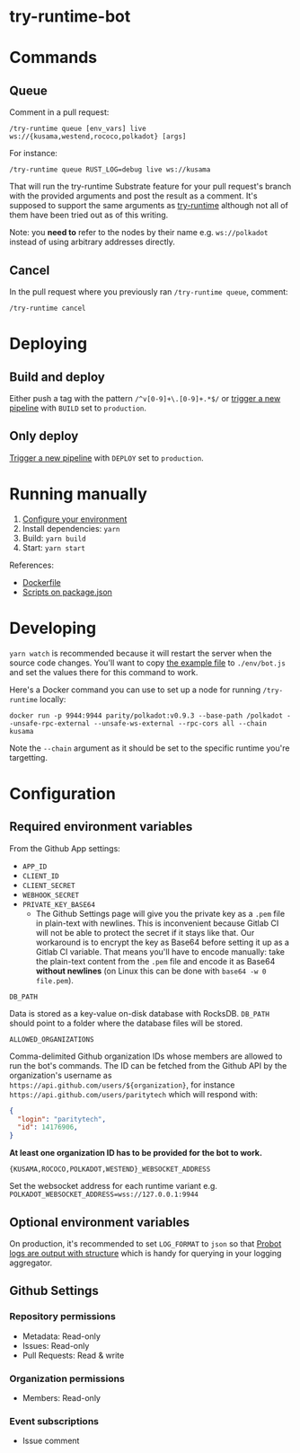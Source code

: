 # try-runtime-bot

# Commands

## Queue

Comment in a pull request:

`/try-runtime queue [env_vars] live ws://{kusama,westend,rococo,polkadot} [args]`

For instance:

`/try-runtime queue RUST_LOG=debug live ws://kusama`

That will run the try-runtime Substrate feature for your pull request's branch
with the provided arguments and post the result as a comment. It's supposed to
support the same arguments as
[try-runtime](https://github.com/paritytech/substrate/blob/master/utils/frame/try-runtime/cli/src/lib.rs)
although not all of them have been tried out as of this writing.

Note: you **need to** refer to the nodes by their name e.g. `ws://polkadot`
instead of using arbitrary addresses directly.

## Cancel

In the pull request where you previously ran `/try-runtime queue`, comment:

`/try-runtime cancel`

# Deploying

## Build and deploy

Either push a tag with the pattern `/^v[0-9]+\.[0-9]+.*$/` or
[trigger a new pipeline](https://gitlab.parity.io/parity/opstooling/try-runtime-bot/-/pipelines/new)
with `BUILD` set to `production`.

## Only deploy

[Trigger a new pipeline](https://gitlab.parity.io/parity/opstooling/try-runtime-bot/-/pipelines/new)
with `DEPLOY` set to `production`.

# Running manually

1. [Configure your environment](https://github.com/paritytech/try-runtime-bot#configuration)
2. Install dependencies: `yarn`
3. Build: `yarn build`
4. Start: `yarn start`

References:

- [Dockerfile](https://github.com/paritytech/try-runtime-bot/blob/master/Dockerfile)
- [Scripts on package.json](https://github.com/paritytech/try-runtime-bot/blob/master/package.json)

# Developing

`yarn watch` is recommended because it will restart the server when the source
code changes. You'll want to copy [the example file](./env/bot.example.js) to
`./env/bot.js` and set the values there for this command to work.

Here's a Docker command you can use to set up a node for running `/try-runtime`
locally:

`docker run -p 9944:9944 parity/polkadot:v0.9.3 --base-path /polkadot --unsafe-rpc-external --unsafe-ws-external --rpc-cors all --chain kusama`

Note the `--chain` argument as it should be set to the specific runtime you're
targetting.

# Configuration

## Required environment variables

From the Github App settings:
  - `APP_ID`
  - `CLIENT_ID`
  - `CLIENT_SECRET`
  - `WEBHOOK_SECRET`
  - `PRIVATE_KEY_BASE64`
    - The Github Settings page will give you the private key as a `.pem` file
      in plain-text with newlines. This is inconvenient because Gitlab CI will
      not be able to protect the secret if it stays like that. Our workaround is
      to encrypt the key as Base64 before setting it up as a Gitlab CI
      variable. That means you'll have to encode manually: take the plain-text
      content from the `.pem` file and encode it as Base64 **without newlines**
      (on Linux this can be done with `base64 -w 0 file.pem`).

`DB_PATH`

Data is stored as a key-value on-disk database with RocksDB. `DB_PATH` should
point to a folder where the database files will be stored.

`ALLOWED_ORGANIZATIONS`

Comma-delimited Github organization IDs whose members are allowed to run the
bot's commands. The ID can be fetched from the Github API by the organization's
username as `https://api.github.com/users/${organization}`, for instance
`https://api.github.com/users/paritytech` which will respond with:

```json
{
  "login": "paritytech",
  "id": 14176906,
}
```

**At least one organization ID has to be provided for the bot to work.**

`{KUSAMA,ROCOCO,POLKADOT,WESTEND}_WEBSOCKET_ADDRESS`

Set the websocket address for each runtime variant e.g.
`POLKADOT_WEBSOCKET_ADDRESS=wss://127.0.0.1:9944`

## Optional environment variables

On production, it's recommended to set `LOG_FORMAT` to `json` so that
[Probot logs are output with structure](https://probot.github.io/docs/logging/#log-formats)
which is handy for querying in your logging aggregator.

## Github Settings

### Repository permissions

- Metadata: Read-only
- Issues: Read-only
- Pull Requests: Read & write

### Organization permissions

- Members: Read-only

### Event subscriptions

- Issue comment
